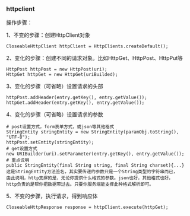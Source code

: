 ### httpclient
操作步骤：

1、不变的步骤：创建HttpClient对象
```
CloseableHttpClient httpClient = HttpClients.createDefault();
```

2、变化的步骤：创建不同的请求对象。比如HttpGet、HttpPost、HttpPut等
```
HttpPost httpPost = new HttpPost(uri);
HttpGet httpGet = new HttpGet(uriBuilded);
```
3、变化的步骤（可省略）设置请求的头部
```
httpPost.addHeader(entry.getKey(), entry.getValue());
httpGet.addHeader(entry.getKey(), entry.getValue());
```
4、变化的步骤（可省略）设置请求的参数
```
# post设置方式，form表单方式，或json等其他格式
StringEntity stringEntity = new StringEntity(paramObj.toString(), "UTF-8");
httpPost.setEntity(stringEntity);
# get设置方式
new URIBuilder(uri).setParameter(entry.getKey(), entry.getValue());
# 重点说明
public StringEntity(final String string, final String charset){...}
这是StringEntity方法签名，其实要传递的参数只是一个String类型的字符串而已，
由此说明，http支撑的是，无论你提供什么格式的参数。json也好，其他格式也好。
http负责的是帮你把数据带过去。只要你服务端能支撑此种格式解析即可。

```
5、不变的步骤，执行请求，得到响应体
```
CloseableHttpResponse response = httpClient.execute(httpGet);
```